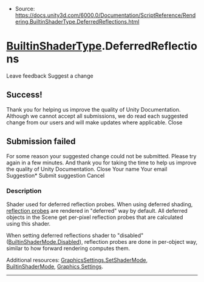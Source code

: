 * Source: https://docs.unity3d.com/6000.0/Documentation/ScriptReference/Rendering.BuiltinShaderType.DeferredReflections.html

#  [BuiltinShaderType](https://docs.unity3d.com/6000.0/Documentation/ScriptReference/Rendering.BuiltinShaderType.html).DeferredReflections
Leave feedback
Suggest a change
## Success!
Thank you for helping us improve the quality of Unity Documentation. Although we cannot accept all submissions, we do read each suggested change from our users and will make updates where applicable.
Close
## Submission failed
For some reason your suggested change could not be submitted. Please <a>try again</a> in a few minutes. And thank you for taking the time to help us improve the quality of Unity Documentation.
Close
Your name Your email Suggestion* Submit suggestion
Cancel
### Description
Shader used for deferred reflection probes.
When using deferred shading, [reflection probes](https://docs.unity3d.com/6000.0/Documentation/ScriptReference/ReflectionProbe.html) are rendered in "deferred" way by default. All deferred objects in the Scene get per-pixel reflection probes that are calculated using this shader.  
  
When setting deferred reflections shader to "disabled" ([BuiltinShaderMode.Disabled](https://docs.unity3d.com/6000.0/Documentation/ScriptReference/Rendering.BuiltinShaderMode.Disabled.html)), reflection probes are done in per-object way, similar to how forward rendering computes them.  
  
Additional resources: [GraphicsSettings.SetShaderMode](https://docs.unity3d.com/6000.0/Documentation/ScriptReference/Rendering.GraphicsSettings.SetShaderMode.html), [BuiltinShaderMode](https://docs.unity3d.com/6000.0/Documentation/ScriptReference/Rendering.BuiltinShaderMode.html), [Graphics Settings](https://docs.unity3d.com/6000.0/Documentation/Manual/class-GraphicsSettings.html).
* * *

